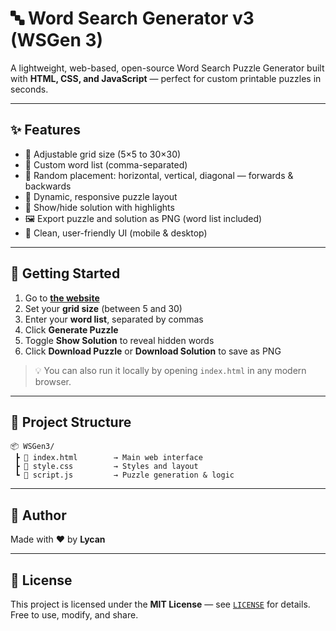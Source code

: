 # 🔤 Word Search Generator v3 (WSGen 3)

A lightweight, web-based, open-source Word Search Puzzle Generator built with **HTML, CSS, and JavaScript** — perfect for custom printable puzzles in seconds.

---

## ✨ Features

* 🔧 Adjustable grid size (5×5 to 30×30)
* 📝 Custom word list (comma-separated)
* 🔀 Random placement: horizontal, vertical, diagonal — forwards & backwards
* 📐 Dynamic, responsive puzzle layout
* 👀 Show/hide solution with highlights
* 🖼️ Export puzzle and solution as PNG (word list included)
* 📱 Clean, user-friendly UI (mobile & desktop)

---

## 🚀 Getting Started

1. Go to **[the website](your-website-url-here)**
2. Set your **grid size** (between 5 and 30)
3. Enter your **word list**, separated by commas
4. Click **Generate Puzzle**
5. Toggle **Show Solution** to reveal hidden words
6. Click **Download Puzzle** or **Download Solution** to save as PNG

> 💡 You can also run it locally by opening `index.html` in any modern browser.

---

## 📁 Project Structure

```
📦 WSGen3/
 ┣ 📄 index.html        → Main web interface
 ┣ 📄 style.css         → Styles and layout
 ┗ 📄 script.js         → Puzzle generation & logic
```

---

## 👤 Author

Made with ❤️ by **Lycan**

---

## 📝 License

This project is licensed under the **MIT License** — see [`LICENSE`](./LICENSE) for details.
Free to use, modify, and share.
